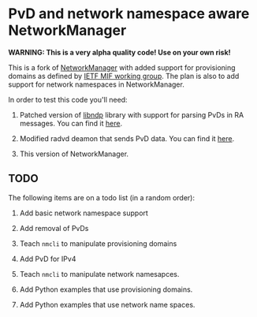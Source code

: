 # PvD and network namespace aware NetworkManager

**WARNING: This is a very alpha quality code! Use on your own risk!**

This is a fork of [NetworkManager](http://cgit.freedesktop.org/NetworkManager/NetworkManager/tree/)
with added support for provisioning domains as defined by [IETF MIF working group](https://datatracker.ietf.org/wg/mif/charter/).
The plan is also to add support for network namespaces in NetworkManager.

In order to test this code you'll need:

1. Patched version of [libndp](https://github.com/jpirko/libndp) library with support for
   parsing PvDs in RA messages. You can find it [here](https://github.com/sgros/MIF_libndp).

2. Modified radvd deamon that sends PvD data. You can find it [here](https://github.com/dskvorc/mif-radvd).

3. This version of NetworkManager.

## TODO

The following items are on a todo list (in a random order):

1. Add basic network namespace support

2. Add removal of PvDs

3. Teach `nmcli` to manipulate provisioning domains

4. Add PvD for IPv4

5. Teach `nmcli` to manipulate network namesapces.

6. Add Python examples that use provisioning domains.

7. Add Python examples that use network name spaces.
